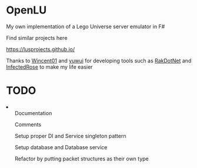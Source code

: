 # OpenLU

My own implementation of a Lego Universe server emulator in F#

Find similar projects here

https://lusprojects.github.io/

Thanks to <a href= "https://github.com/Wincent01">Wincent01</a> and <a href = "https://github.com/yuwui">yuwui</a> for developing tools such as <a href="https://github.com/yuwui/RakDotNet">RakDotNet</a> and <a href="https://github.com/Wincent01/InfectedRose">InfectedRose</a> to make my life easier

# TODO
<li>
  <ul>Documentation</ul>
  <ul>Comments</ul>
  <ul>Setup proper DI and Service singleton pattern</ul>
  <ul>Setup database and Database service</ul>
  <ul>Refactor by putting packet structures as their own type</ul>
</li>
